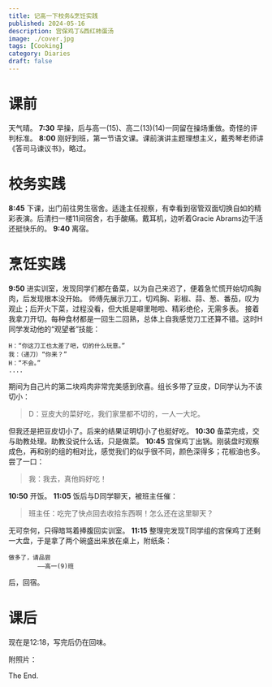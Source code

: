 ```yaml
---
title: 记高一下校务&烹饪实践
published: 2024-05-16
description: 宫保鸡丁&西红柿蛋汤
image: ./cover.jpg
tags: [Cooking]
category: Diaries
draft: false
---
```

# 课前
天气晴。
**7:30** 早操，后与高一(15)、高二(13)(14)一同留在操场重做。奇怪的评判标准。
**8:00** 刚好到班，第一节语文课。课前演讲主题理想主义，戴秀琴老师讲《答司马谏议书》，略过。
# 校务实践
**8:45** 下课，出门前往男生宿舍。适逢主任视察，有幸看到宿管双面切换自如的精彩表演。后清扫一楼11间宿舍，右手酸痛。戴耳机，边听着Gracie Abrams边干活还挺快乐的。
**9:40** 离宿。
# 烹饪实践
**9:50** 进实训室，发现同学们都在备菜，以为自己来迟了，便着急忙慌开始切鸡胸肉，后发现根本没开始。
师傅先展示刀工，切鸡胸、彩椒、蒜、葱、番茄，叹为观止；后开火下菜，过程没看，但大抵是噼里啪啦、精彩绝伦，无需多表。
接着我拿刀开切。每种食材都是一回生二回熟，总体上自我感觉刀工还算不错。这时H同学发动他的“观望者”技能：
```
H：“你这刀工也太差了吧，切的什么玩意。”
我：（递刀）“你来？”
H：“不会。”
....
```
期间为自己片的第二块鸡肉非常完美感到欣喜。组长多带了豆皮，D同学认为不该切小：
> D：豆皮大的菜好吃，我们家里都不切的，一人一大坨。  

但我还是把豆皮切小了。后来的结果证明切小了也挺好吃。
**10:30** 备菜完成，交与助教处理。助教没说什么话，只是做菜。
**10:45** 宫保鸡丁出锅。刚装盘时观察成色，再和别的组的相对比，感觉我们的似乎很不同，颜色深得多；花椒油也多。尝了一口：
> 我：我去，真他妈好吃！

**10:50** 开饭。
**11:05** 饭后与D同学聊天，被班主任催：
> 班主任：吃完了快点回去收拾东西啊！怎么还在这里聊天？

无可奈何，只得暗骂着捧腹回实训室。
**11:15** 整理完发现T同学组的宫保鸡丁还剩一大盘，于是拿了两个碗盛出来放在桌上，附纸条：
```
做多了，请品尝
        ——高一(9)班
```
后，回宿。
# 课后
现在是12:18，写完后仍在回味。

附照片：

The End.
